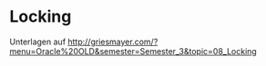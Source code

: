 # Locking

Unterlagen auf http://griesmayer.com/?menu=Oracle%20OLD&semester=Semester_3&topic=08_Locking
